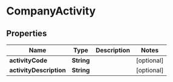 
# CompanyActivity

## Properties
Name | Type | Description | Notes
------------ | ------------- | ------------- | -------------
**activityCode** | **String** |  |  [optional]
**activityDescription** | **String** |  |  [optional]



